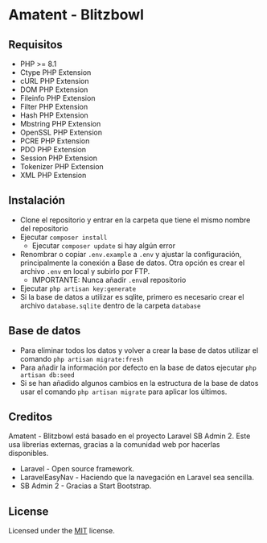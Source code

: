 # Amatent - Blitzbowl

## Requisitos

- PHP >= 8.1
- Ctype PHP Extension
- cURL PHP Extension
- DOM PHP Extension
- Fileinfo PHP Extension
- Filter PHP Extension
- Hash PHP Extension
- Mbstring PHP Extension
- OpenSSL PHP Extension
- PCRE PHP Extension
- PDO PHP Extension
- Session PHP Extension
- Tokenizer PHP Extension
- XML PHP Extension

## Instalación

- Clone el repositorio y entrar en la carpeta que tiene el mismo nombre del repositorio
- Ejecutar `composer install`
  - Ejecutar `composer update` si hay algún error
- Renombrar o copiar `.env.example` a `.env` y ajustar la configuración, principalmente la conexión a Base de datos. Otra opción es crear el archivo `.env` en local y subirlo por FTP.
  - IMPORTANTE: Nunca añadir `.env`al repositorio
- Ejecutar `php artisan key:generate`
- Si la base de datos a utilizar es sqlite, primero es necesario crear el archivo `database.sqlite` dentro de la carpeta `database`

## Base de datos
- Para eliminar todos los datos y volver a crear la base de datos utilizar el comando `php artisan migrate:fresh`
- Para añadir la información por defecto en la base de datos ejecutar `php artisan db:seed`
- Si se han añadido algunos cambios en la estructura de la base de datos usar el comando `php artisan migrate` para aplicar los últimos.


## Creditos

Amatent - Blitzbowl está basado en el proyecto Laravel SB Admin 2. Este usa librerias externas, gracias a la comunidad web por hacerlas disponibles.

- Laravel - Open source framework.
- LaravelEasyNav - Haciendo que la navegación en Laravel sea sencilla.
- SB Admin 2 - Gracias a Start Bootstrap.


## License

Licensed under the [MIT](LICENSE) license.
